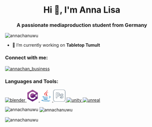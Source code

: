 <h1 align="center">Hi 👋, I'm Anna Lisa</h1>
<h3 align="center">A passionate mediaproduction student from Germany</h3>

<p align="left"> <img src="https://komarev.com/ghpvc/?username=annachanuwu&label=Profile%20views&color=0e75b6&style=flat" alt="annachanuwu" /> </p>

- 🔭 I’m currently working on **Tabletop Tumult**

<h3 align="left">Connect with me:</h3>
<p align="left">
<a href="https://www.youtube.com/c/annachan_business" target="blank"><img align="center" src="https://raw.githubusercontent.com/rahuldkjain/github-profile-readme-generator/master/src/images/icons/Social/youtube.svg" alt="annachan_business" height="30" width="40" /></a>
</p>

<h3 align="left">Languages and Tools:</h3>
<p align="left"> <a href="https://www.blender.org/" target="_blank" rel="noreferrer"> <img src="https://download.blender.org/branding/community/blender_community_badge_white.svg" alt="blender" width="40" height="40"/> </a> <a href="https://www.w3schools.com/cs/" target="_blank" rel="noreferrer"> <img src="https://raw.githubusercontent.com/devicons/devicon/master/icons/csharp/csharp-original.svg" alt="csharp" width="40" height="40"/> </a> <a href="https://www.java.com" target="_blank" rel="noreferrer"> <img src="https://raw.githubusercontent.com/devicons/devicon/master/icons/java/java-original.svg" alt="java" width="40" height="40"/> </a> <a href="https://www.photoshop.com/en" target="_blank" rel="noreferrer"> <img src="https://raw.githubusercontent.com/devicons/devicon/master/icons/photoshop/photoshop-line.svg" alt="photoshop" width="40" height="40"/> </a> <a href="https://unity.com/" target="_blank" rel="noreferrer"> <img src="https://www.vectorlogo.zone/logos/unity3d/unity3d-icon.svg" alt="unity" width="40" height="40"/> </a> <a href="https://unrealengine.com/" target="_blank" rel="noreferrer"> <img src="https://raw.githubusercontent.com/kenangundogan/fontisto/036b7eca71aab1bef8e6a0518f7329f13ed62f6b/icons/svg/brand/unreal-engine.svg" alt="unreal" width="40" height="40"/> </a> </p>

<p><img align="left" src="https://github-readme-stats.vercel.app/api/top-langs?username=annachanuwu&show_icons=true&locale=en&layout=compact" alt="annachanuwu" /></p>

<p>&nbsp;<img align="center" src="https://github-readme-stats.vercel.app/api?username=annachanuwu&show_icons=true&locale=en" alt="annachanuwu" /></p>

<p><img align="center" src="https://github-readme-streak-stats.herokuapp.com/?user=annachanuwu&" alt="annachanuwu" /></p>
